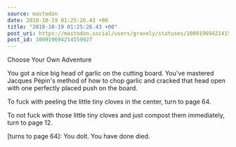 ```yaml
---
source: mastodon
date: 2018-10-19 01:25:26.43 +00
title: "2018-10-19 01:25:26.43 +00"
post_uri: https://mastodon.social/users/gravely/statuses/100919694214159927
post_id: 100919694214159927
---
```

Choose Your Own Adventure

You got a nice big head of garlic on the cutting board. You've mastered Jacques Pépin's method of how to chop garlic and cracked that head open with one perfectly placed push on the board.

To fuck with peeling the little tiny cloves in the center, turn to page 64.

To not fuck with those little tiny cloves and just compost them immediately, turn to page 12.

[turns to page 64]: You dolt. You have done died.


